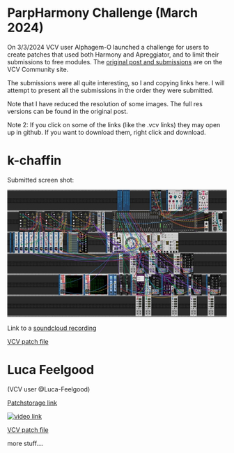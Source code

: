 # ParpHarmony Challenge (March 2024)

On 3/3/2024 VCV user Alphagem-O launched a challenge for users to create patches that used both Harmony and Apreggiator, and to limit their submissions to free modules. The [original post and submissions](https://community.vcvrack.com/t/arpharmony-challenge-march-2024/21722) are on the VCV Community site.

The submissions were all quite interesting, so I and copying links here. I will attempt to present all the submissions in the order they were submitted.

Note that I have reduced the resolution of some images. The full res versions can be found in the original post.

Note 2: If you click on some of the links (like the .vcv links) they may open up in github. If you want to download them, right click and download.

# k-chaffin

Submitted screen shot:

![screen shot](./k-chaffin.jpeg)

Link to a [soundcloud recording](https://soundcloud.com/cyberpunken/squinktronix-arpharmony-challenge-blues)

[VCV patch file](./Squinktronix%20ArpHarmony%20Challenge%20Blues.vcv)

# Luca Feelgood
(VCV user @Luca-Feelgood)

[Patchstorage link](https://patchstorage.com/arpharmony-march-2024/)

[![video link](https://i.ytimg.com/vi/u2y3KtcCMfU/0.jpg)](https://www.youtube.com/watch?v=u2y3KtcCMfU)

[VCV patch file](./Finnish%20Ruisleipä.vcv)

more stuff....
